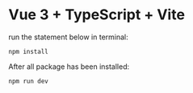 # Vue 3 + TypeScript + Vite


run the statement below in terminal:
          
    npm install
After all package has been installed:

    npm run dev
